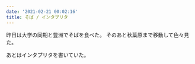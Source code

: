 ```yaml
---
date: '2021-02-21 00:02:16'
title: そば / インタプリタ
---
```


昨日は大学の同期と豊洲でそばを食べた。
そのあと秋葉原まで移動して色々見た。

あとはインタプリタを書いていた。